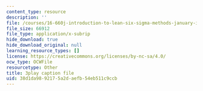 ```yaml
---
content_type: resource
description: ''
file: /courses/16-660j-introduction-to-lean-six-sigma-methods-january-iap-2012/38d1da9892175a2daefb54eb511c9ccb_pfZ6CTEPc9s.vtt
file_size: 66912
file_type: application/x-subrip
hide_download: true
hide_download_original: null
learning_resource_types: []
license: https://creativecommons.org/licenses/by-nc-sa/4.0/
ocw_type: OCWFile
resourcetype: Other
title: 3play caption file
uid: 38d1da98-9217-5a2d-aefb-54eb511c9ccb
---
```

